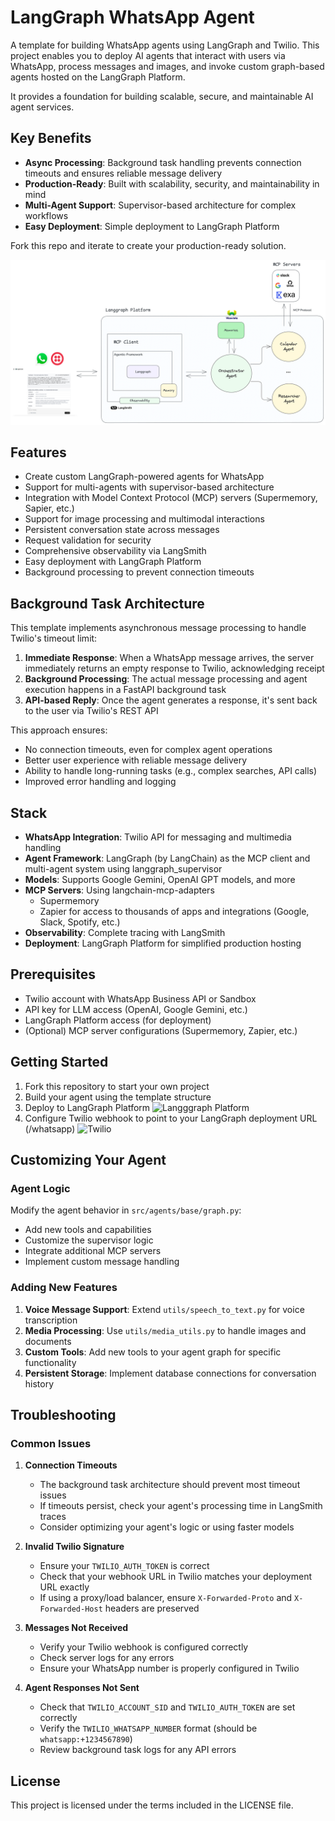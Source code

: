 # LangGraph WhatsApp Agent

A template for building WhatsApp agents using LangGraph and Twilio. This project enables you to deploy AI agents that interact with users via WhatsApp, process messages and images, and invoke custom graph-based agents hosted on the LangGraph Platform.

It provides a foundation for building scalable, secure, and maintainable AI agent services.
## Key Benefits

- **Async Processing**: Background task handling prevents connection timeouts and ensures reliable message delivery
- **Production-Ready**: Built with scalability, security, and maintainability in mind
- **Multi-Agent Support**: Supervisor-based architecture for complex workflows
- **Easy Deployment**: Simple deployment to LangGraph Platform

Fork this repo and iterate to create your production-ready solution.

![Architecture Diagram](./docs/app_architecture_v0.1.0.png)

## Features

- Create custom LangGraph-powered agents for WhatsApp
- Support for multi-agents with supervisor-based architecture
- Integration with Model Context Protocol (MCP) servers (Supermemory, Sapier, etc.)
- Support for image processing and multimodal interactions
- Persistent conversation state across messages
- Request validation for security
- Comprehensive observability via LangSmith
- Easy deployment with LangGraph Platform
- Background processing to prevent connection timeouts

## Background Task Architecture

This template implements asynchronous message processing to handle Twilio's timeout limit:

1. **Immediate Response**: When a WhatsApp message arrives, the server immediately returns an empty response to Twilio, acknowledging receipt
2. **Background Processing**: The actual message processing and agent execution happens in a FastAPI background task
3. **API-based Reply**: Once the agent generates a response, it's sent back to the user via Twilio's REST API

This approach ensures:
- No connection timeouts, even for complex agent operations
- Better user experience with reliable message delivery
- Ability to handle long-running tasks (e.g., complex searches, API calls)
- Improved error handling and logging

## Stack

- **WhatsApp Integration**: Twilio API for messaging and multimedia handling
- **Agent Framework**: LangGraph (by LangChain) as the MCP client and multi-agent system using langgraph_supervisor
- **Models**: Supports Google Gemini, OpenAI GPT models, and more
- **MCP Servers**:
  Using langchain-mcp-adapters
  - Supermemory
  - Zapier for access to thousands of apps and integrations (Google, Slack, Spotify, etc.)
- **Observability**: Complete tracing with LangSmith
- **Deployment**: LangGraph Platform for simplified production hosting

## Prerequisites

- Twilio account with WhatsApp Business API or Sandbox
- API key for LLM access (OpenAI, Google Gemini, etc.)
- LangGraph Platform access (for deployment)
- (Optional) MCP server configurations (Supermemory, Zapier, etc.)

## Getting Started

1. Fork this repository to start your own project
2. Build your agent using the template structure
3. Deploy to LangGraph Platform
![Langggraph Platform](./docs/langgraph-platform_config.png)
4. Configure Twilio webhook to point to your LangGraph deployment URL (/whatsapp)
![Twilio](./docs/twilio_config.png)

## Customizing Your Agent

### Agent Logic

Modify the agent behavior in `src/agents/base/graph.py`:

- Add new tools and capabilities
- Customize the supervisor logic
- Integrate additional MCP servers
- Implement custom message handling

### Adding New Features

1. **Voice Message Support**: Extend `utils/speech_to_text.py` for voice transcription
2. **Media Processing**: Use `utils/media_utils.py` to handle images and documents
3. **Custom Tools**: Add new tools to your agent graph for specific functionality
4. **Persistent Storage**: Implement database connections for conversation history

## Troubleshooting

### Common Issues

1. **Connection Timeouts**
   - The background task architecture should prevent most timeout issues
   - If timeouts persist, check your agent's processing time in LangSmith traces
   - Consider optimizing your agent's logic or using faster models

2. **Invalid Twilio Signature**
   - Ensure your `TWILIO_AUTH_TOKEN` is correct
   - Check that your webhook URL in Twilio matches your deployment URL exactly
   - If using a proxy/load balancer, ensure `X-Forwarded-Proto` and `X-Forwarded-Host` headers are preserved

3. **Messages Not Received**
   - Verify your Twilio webhook is configured correctly
   - Check server logs for any errors
   - Ensure your WhatsApp number is properly configured in Twilio

4. **Agent Responses Not Sent**
   - Check that `TWILIO_ACCOUNT_SID` and `TWILIO_AUTH_TOKEN` are set correctly
   - Verify the `TWILIO_WHATSAPP_NUMBER` format (should be `whatsapp:+1234567890`)
   - Review background task logs for any API errors

## License

This project is licensed under the terms included in the LICENSE file.